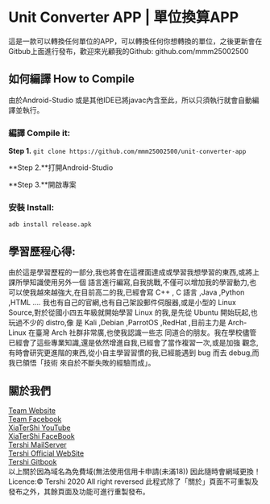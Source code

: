 # Unit Converter APP | 單位換算APP

這是一款可以轉換任何單位的APP，可以轉換任何你想轉換的單位，之後更新會在Gitbub上面進行發布，歡迎來光顧我的Github: github.com/mmm25002500

## 如何編譯 How to Compile

由於Android-Studio 或是其他IDE已將javac內含至此，所以只須執行就會自動編譯並執行。

### 編譯 Compile it:

**Step 1.** ``git clone https://github.com/mmm25002500/unit-converter-app``

**Step 2.**打開Android-Studio

**Step 3.**開啟專案

### 安裝 Install:

``adb install release.apk``
## 學習歷程心得:
由於這是學習歷程的一部分,我也將會在這裡面達成或學習我想學習的東西,或將上課所學知識使用另外一個
語言進行編寫,自我挑戰,不僅可以增加我的學習動力,也可以使我越來越強大,在目前高二的我,已經會寫
C++ , C 語言 ,Java ,Python ,HTML .... 我也有自己的官網,也有自己架設郵件伺服器,或是小型的 Linux
Source,對於從國小四五年級就開始學習 Linux 的我,是先從 Ubuntu 開始玩起,也玩過不少的 distro,像
是 Kali ,Debian ,ParrotOS ,RedHat ,目前主力是 Arch-Linux 在臺灣 Arch 社群非常廣,也使我認識一些志
同道合的朋友。我在學校儘管已經會了這些專業知識,還是依然增進自我,已經會了當作複習一次,或是加強
觀念,有時會研究更進階的東西,從小自主學習習慣的我,已經能遇到 bug 而去 debug,而我已領悟「技術
來自於不斷失敗的經驗而成」。


## 關於我們

[Team Website](www.tershi.ml) <br>
[Team Facebook](https://www.facebook.com/shanling.team/) <br>
[XiaTerShi YouTube](https://www.youtube.com/channel/UCPdpFDFOp3sPbZhRkaQVaQA) <br>
[XiaTerShi FaceBook](https://www.facebook.com/Tershi25648) <br>
[Tershi MailServer](https://mail.tershi.ml) <br>
[Tershi Official WebSite](https://official.tershi.ml) <br>
[Tershi Gitbook](https://gitbook.tershi.ml) <br>
以上關於因為域名為免費域(無法使用信用卡申請(未滿18)) 因此隨時會網域更換！ <br>
Licence:© Tershi 2020 All right reversed 此程式除了「關於」頁面不可重製及發布之外，其餘頁面及功能可進行重製發布。

